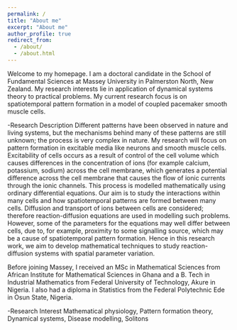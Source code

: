 ```yaml
---
permalink: /
title: "About me"
excerpt: "About me"
author_profile: true
redirect_from: 
  - /about/
  - /about.html
---
```

Welcome to my homepage. I am a doctoral candidate in the School of Fundamental Sciences at Massey University in Palmerston North, New Zealand. My research interests lie in application of dynamical systems theory to practical problems. My current research focus is on spatiotemporal pattern formation in a model of coupled pacemaker smooth muscle cells. 

-Research Description
Different patterns have been observed in nature and living systems, but the mechanisms behind many of these patterns are still unknown; the process is very complex in nature. My research will focus on pattern formation in excitable media like neurons and smooth muscle cells. Excitability of cells occurs as a result of control of the cell volume which causes differences in the concentration of ions (for example calcium, potassium, sodium) across the cell membrane, which generates a potential difference across the cell membrane that causes the flow of ionic currents through the ionic channels. This process is modelled mathematically using ordinary differential equations. Our aim is to study the interactions within many cells and how spatiotemporal patterns are formed between many cells. Diffusion and transport of ions between cells are considered; therefore reaction-diffusion equations are used in modelling such problems. However, some of the parameters for the equations may well differ between cells, due to, for example, proximity to some signalling source, which may be a cause of spatiotemporal pattern formation. Hence in this research work, we aim to develop mathematical techniques to study reaction-diffusion systems with spatial parameter variation.

Before joining Massey, I received an MSc in Mathematical Sciences from African Institute for Mathematical Sciences in Ghana and a B. Tech in Industrial Mathematics from Federal University of Technology, Akure in Nigeria. I also had a diploma in Statistics from the Federal Polytechnic Ede in Osun State, Nigeria.

-Research Interest
Mathematical physiology, Pattern formation theory, Dynamical systems, Disease modelling, Solitons




